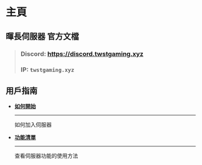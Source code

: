 # 主頁

## 暉長伺服器 官方文檔

> ### Discord: https://discord.twstgaming.xyz
> ### IP: `twstgaming.xyz`

## 用戶指南

<div class="grid cards" markdown>

-   [**如何開始**](新手教學/server-connect.md)
    
    ----
    
    如何加入伺服器

-   [**功能清單**](功能清單/warp.md)
    
    ----
    
    查看伺服器功能的使用方法

</div>

